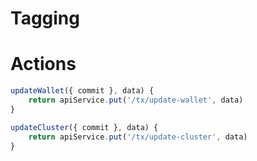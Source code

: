 # Tagging

# Actions

``` js
updateWallet({ commit }, data) {
    return apiService.put('/tx/update-wallet', data)
}
```

``` js
updateCluster({ commit }, data) {
    return apiService.put('/tx/update-cluster', data)
}
```